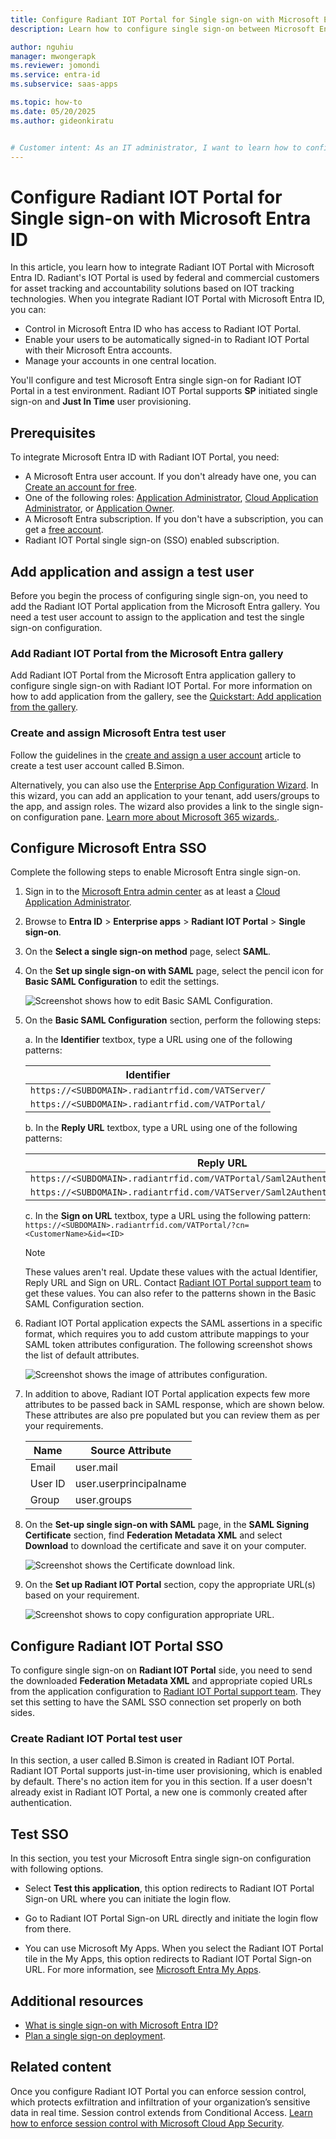 ```yaml
---
title: Configure Radiant IOT Portal for Single sign-on with Microsoft Entra ID
description: Learn how to configure single sign-on between Microsoft Entra ID and Radiant IOT Portal.

author: nguhiu
manager: mwongerapk
ms.reviewer: jomondi
ms.service: entra-id
ms.subservice: saas-apps

ms.topic: how-to
ms.date: 05/20/2025
ms.author: gideonkiratu


# Customer intent: As an IT administrator, I want to learn how to configure single sign-on between Microsoft Entra ID and Radiant IOT Portal so that I can control who has access to Radiant IOT Portal, enable automatic sign-in with Microsoft Entra accounts, and manage my accounts in one central location.
---
```


# Configure Radiant IOT Portal for Single sign-on with Microsoft Entra ID

In this article, you learn how to integrate Radiant IOT Portal with Microsoft Entra ID. Radiant's IOT Portal is used by federal and commercial customers for asset tracking and accountability solutions based on IOT tracking technologies. When you integrate Radiant IOT Portal with Microsoft Entra ID, you can:

* Control in Microsoft Entra ID who has access to Radiant IOT Portal.
* Enable your users to be automatically signed-in to Radiant IOT Portal with their Microsoft Entra accounts.
* Manage your accounts in one central location.

You'll configure and test Microsoft Entra single sign-on for Radiant IOT Portal in a test environment. Radiant IOT Portal supports **SP** initiated single sign-on and **Just In Time** user provisioning.

## Prerequisites

To integrate Microsoft Entra ID with Radiant IOT Portal, you need:

* A Microsoft Entra user account. If you don't already have one, you can [Create an account for free](https://azure.microsoft.com/pricing/purchase-options/azure-account?cid=msft_learn).
* One of the following roles: [Application Administrator](/entra/identity/role-based-access-control/permissions-reference#application-administrator), [Cloud Application Administrator](/entra/identity/role-based-access-control/permissions-reference#cloud-application-administrator), or [Application Owner](/entra/fundamentals/users-default-permissions#owned-enterprise-applications).
* A Microsoft Entra subscription. If you don't have a subscription, you can get a [free account](https://azure.microsoft.com/pricing/purchase-options/azure-account?cid=msft_learn).
* Radiant IOT Portal single sign-on (SSO) enabled subscription.

## Add application and assign a test user

Before you begin the process of configuring single sign-on, you need to add the Radiant IOT Portal application from the Microsoft Entra gallery. You need a test user account to assign to the application and test the single sign-on configuration.

<a name='add-radiant-iot-portal-from-the-azure-ad-gallery'></a>

### Add Radiant IOT Portal from the Microsoft Entra gallery

Add Radiant IOT Portal from the Microsoft Entra application gallery to configure single sign-on with Radiant IOT Portal. For more information on how to add application from the gallery, see the [Quickstart: Add application from the gallery](~/identity/enterprise-apps/add-application-portal.md).

<a name='create-and-assign-azure-ad-test-user'></a>

### Create and assign Microsoft Entra test user

Follow the guidelines in the [create and assign a user account](~/identity/enterprise-apps/add-application-portal-assign-users.md) article to create a test user account called B.Simon.

Alternatively, you can also use the [Enterprise App Configuration Wizard](https://portal.office.com/AdminPortal/home?Q=Docs#/azureadappintegration). In this wizard, you can add an application to your tenant, add users/groups to the app, and assign roles. The wizard also provides a link to the single sign-on configuration pane. [Learn more about Microsoft 365 wizards.](/microsoft-365/admin/misc/azure-ad-setup-guides). 

<a name='configure-azure-ad-sso'></a>

## Configure Microsoft Entra SSO

Complete the following steps to enable Microsoft Entra single sign-on.

1. Sign in to the [Microsoft Entra admin center](https://entra.microsoft.com) as at least a [Cloud Application Administrator](~/identity/role-based-access-control/permissions-reference.md#cloud-application-administrator).
1. Browse to **Entra ID** > **Enterprise apps** > **Radiant IOT Portal** > **Single sign-on**.
1. On the **Select a single sign-on method** page, select **SAML**.
1. On the **Set up single sign-on with SAML** page, select the pencil icon for **Basic SAML Configuration** to edit the settings.

   ![Screenshot shows how to edit Basic SAML Configuration.](common/edit-urls.png "Basic Configuration")

1. On the **Basic SAML Configuration** section, perform the following steps:

	a. In the **Identifier** textbox, type a URL using one of the following patterns:

	| **Identifier** |
	|-----------|
	| `https://<SUBDOMAIN>.radiantrfid.com/VATServer/` |
	| `https://<SUBDOMAIN>.radiantrfid.com/VATPortal/` |

	b. In the **Reply URL** textbox, type a URL using one of the following patterns:

	| **Reply URL** |
	|---------------|
	| `https://<SUBDOMAIN>.radiantrfid.com/VATPortal/Saml2AuthenticationModule/acs` |
	| `https://<SUBDOMAIN>.radiantrfid.com/VATServer/Saml2AuthenticationModule/acs` |

	c. In the **Sign on URL** textbox, type a URL using the following pattern:
	`https://<SUBDOMAIN>.radiantrfid.com/VATPortal/?cn=<CustomerName>&id=<ID>`

	> [!Note]
	> These values aren't real. Update these values with the actual Identifier, Reply URL and Sign on URL. Contact [Radiant IOT Portal support team](mailto:support@radiantrfid.com) to get these values. You can also refer to the patterns shown in the Basic SAML Configuration section.

1. Radiant IOT Portal application expects the SAML assertions in a specific format, which requires you to add custom attribute mappings to your SAML token attributes configuration. The following screenshot shows the list of default attributes.

	![Screenshot shows the image of attributes configuration.](common/default-attributes.png "Image")

1. In addition to above, Radiant IOT Portal application expects few more attributes to be passed back in SAML response, which are shown below. These attributes are also pre populated but you can review them as per your requirements.

	| Name |  Source Attribute|
	| ---------------|  --------- |
    | Email | user.mail |
	| User ID | user.userprincipalname |
	| Group | user.groups |
	
1. On the **Set-up single sign-on with SAML** page, in the **SAML Signing Certificate** section, find **Federation Metadata XML** and select **Download** to download the certificate and save it on your computer.

    ![Screenshot shows the Certificate download link.](common/metadataxml.png "Certificate")

1. On the **Set up Radiant IOT Portal** section, copy the appropriate URL(s) based on your requirement.

	![Screenshot shows to copy configuration appropriate URL.](common/copy-configuration-urls.png "Metadata")

## Configure Radiant IOT Portal SSO

To configure single sign-on on **Radiant IOT Portal** side, you need to send the downloaded **Federation Metadata XML** and appropriate copied URLs from the application configuration to [Radiant IOT Portal support team](mailto:support@radiantrfid.com). They set this setting to have the SAML SSO connection set properly on both sides.

### Create Radiant IOT Portal test user

In this section, a user called B.Simon is created in Radiant IOT Portal. Radiant IOT Portal supports just-in-time user provisioning, which is enabled by default. There's no action item for you in this section. If a user doesn't already exist in Radiant IOT Portal, a new one is commonly created after authentication.

## Test SSO 

In this section, you test your Microsoft Entra single sign-on configuration with following options. 

* Select **Test this application**, this option redirects to Radiant IOT Portal Sign-on URL where you can initiate the login flow. 

* Go to Radiant IOT Portal Sign-on URL directly and initiate the login flow from there.

* You can use Microsoft My Apps. When you select the Radiant IOT Portal tile in the My Apps, this option redirects to Radiant IOT Portal Sign-on URL. For more information, see [Microsoft Entra My Apps](/azure/active-directory/manage-apps/end-user-experiences#azure-ad-my-apps).

## Additional resources

* [What is single sign-on with Microsoft Entra ID?](~/identity/enterprise-apps/what-is-single-sign-on.md)
* [Plan a single sign-on deployment](~/identity/enterprise-apps/plan-sso-deployment.md).

## Related content

Once you configure Radiant IOT Portal you can enforce session control, which protects exfiltration and infiltration of your organization’s sensitive data in real time. Session control extends from Conditional Access. [Learn how to enforce session control with Microsoft Cloud App Security](/cloud-app-security/proxy-deployment-aad).
